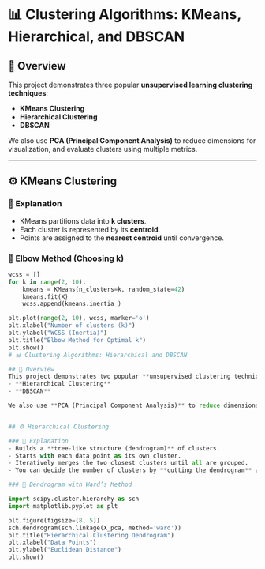 # 📊 Clustering Algorithms: KMeans, Hierarchical, and DBSCAN

## 📌 Overview
This project demonstrates three popular **unsupervised learning clustering techniques**:
- **KMeans Clustering**
- **Hierarchical Clustering**
- **DBSCAN**

We also use **PCA (Principal Component Analysis)** to reduce dimensions for visualization, and evaluate clusters using multiple metrics.

---

## ⚙️ KMeans Clustering

### 🔹 Explanation
- KMeans partitions data into **k clusters**.
- Each cluster is represented by its **centroid**.
- Points are assigned to the **nearest centroid** until convergence.

### 🔹 Elbow Method (Choosing k)
```python
wcss = []
for k in range(2, 10):
    kmeans = KMeans(n_clusters=k, random_state=42)
    kmeans.fit(X)
    wcss.append(kmeans.inertia_)

plt.plot(range(2, 10), wcss, marker='o')
plt.xlabel("Number of clusters (k)")
plt.ylabel("WCSS (Inertia)")
plt.title("Elbow Method for Optimal k")
plt.show()
# 📊 Clustering Algorithms: Hierarchical and DBSCAN

## 📌 Overview
This project demonstrates two popular **unsupervised clustering techniques**:
- **Hierarchical Clustering**
- **DBSCAN**

We also use **PCA (Principal Component Analysis)** to reduce dimensions for visualization.


## ⚙️ Hierarchical Clustering

### 🔹 Explanation
- Builds a **tree-like structure (dendrogram)** of clusters.
- Starts with each data point as its own cluster.
- Iteratively merges the two closest clusters until all are grouped.
- You can decide the number of clusters by **cutting the dendrogram** at a chosen level.

### 🔹 Dendrogram with Ward’s Method

import scipy.cluster.hierarchy as sch
import matplotlib.pyplot as plt

plt.figure(figsize=(8, 5))
sch.dendrogram(sch.linkage(X_pca, method='ward'))
plt.title("Hierarchical Clustering Dendrogram")
plt.xlabel("Data Points")
plt.ylabel("Euclidean Distance")
plt.show()
